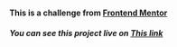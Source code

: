 <h4>This is a challenge from <a href="https://www.frontendmentor.io/challenges/qr-code-component-iux_sIO_H">Frontend Mentor</a></h4>
<h5>You can see this project live on <a href="https://www.qr-code-challenge-fcc.vercel.app">This link</a></h5>


